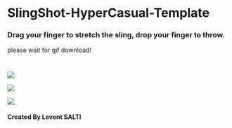 # SlingShot-HyperCasual-Template

### Drag your finger to stretch the sling, drop your finger to throw. 

please wait for gif download!
#
![](https://github.com/saltlevent/SlingShot-HyperCasual-Template/blob/main/GifForGit/pre0.GIF)

![](https://github.com/saltlevent/SlingShot-HyperCasual-Template/blob/main/GifForGit/pre1.GIF)

![](https://github.com/saltlevent/SlingShot-HyperCasual-Template/blob/main/GifForGit/pre2.GIF)


#### Created By Levent SALTI
